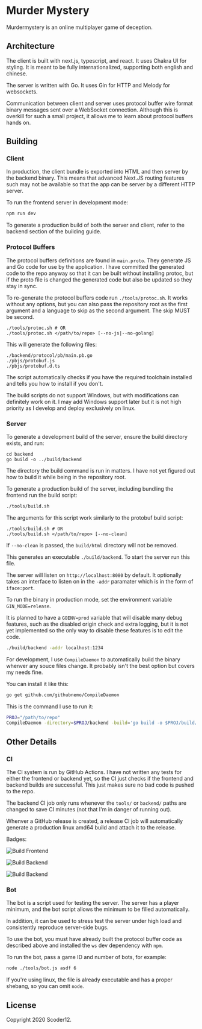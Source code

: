 # Murder Mystery

Murdermystery is an online multiplayer game of deception.

## Architecture

The client is built with next.js, typescript, and react.
It uses Chakra UI for styling.
It is meant to be fully internationalized, supporting both english and chinese.

The server is written with Go.
It uses Gin for HTTP and Melody for websockets.

Communication between client and server uses protocol buffer wire format binary
messages sent over a WebSocket connection. Although this is overkill for such a small
project, it allows me to learn about protocol buffers hands on.

## Building

### Client

In production, the client bundle is exported into HTML and then server by the backend
binary. This means that advanced Next.JS routing features such may not be available so
that the app can be server by a different HTTP server.

To run the frontend server in development mode:

```bash
npm run dev
```

To generate a production build of both the server and client, refer to the backend
section of the building guide.

### Protocol Buffers

The protocol buffers definitions are found in `main.proto`. They generate JS and Go
code for use by the application. I have committed the generated code to the repo anyway
so that it can be built without installing protoc, but if the proto file is changed the
generated code but also be updated so they stay in sync.

To re-generate the protocol buffers code run `./tools/protoc.sh`.
It works without any options, but you can also pass the repository root as the first
argument and a language to skip as the second argument. The skip MUST be second.

```
./tools/protoc.sh # OR
./tools/protoc.sh </path/to/repo> [--no-js|--no-golang]
```

This will generate the following files:

```
./backend/protocol/pb/main.pb.go
./pbjs/protobuf.js
./pbjs/protobuf.d.ts
```

The script automatically checks if you have the required toolchain installed and tells
you how to install if you don't.

The build scripts do not support Windows, but with modifications can definitely work on
it. I may add Windows support later but it is not high priority as I develop and deploy
exclusively on linux.

### Server

To generate a development build of the server, ensure the build directory exists, and
run:

```
cd backend
go build -o ../build/backend
```

The directory the build command is run in matters. I have not yet figured out how to
build it while being in the repository root.

To generate a production build of the server, including bundling the frontend run the
build script:

```bash
./tools/build.sh
```

The arguments for this script work similarly to the protobuf build script:

```
./tools/build.sh # OR
./tools/build.sh </path/to/repo> [--no-clean]
```

If `--no-clean` is passed, the `build/html` directory will not be removed.

This generates an executable `./build/backend`. To start the server run this file.

The server will listen on `http://localhost:8080` by default.
It optionally takes an interface to listen on in the `-addr` paramater which is in
the form of `iface:port`.

To run the binary in production mode, set the environment variable `GIN_MODE=release`.

It is planned to have a `GOENV=prod` variable that will disable many debug features,
such as the disabled origin check and extra logging, but it is not yet implemented so
the only way to disable these features is to edit the code.

```bash
./build/backend -addr localhost:1234
```

For development, I use `CompileDaemon` to automatically build the binary whenver any
souce files change. It probably isn't the best option but covers my needs fine.

You can install it like this:

```bash
go get github.com/githubnemo/CompileDaemon
```

This is the command I use to run it:

```bash
PROJ="/path/to/repo"
CompileDaemon -directory=$PROJ/backend -build='go build -o $PROJ/build/backend' -command '$PROJ/build/backend' -color -log-prefix=false
```

## Other Details

### CI

The CI system is run by GitHub Actions. I have not written any tests for either the
frontend or backend yet, so the CI just checks if the frontend and backend builds are
successful. This just makes sure no bad code is pushed to the repo.

The backend CI job only runs whenever the `tools/` or `backend/` paths are changed to
save CI minutes (not that I'm in danger of running out).

Whenver a GitHub release is created, a release CI job will automatically generate a
production linux amd64 build and attach it to the release.

Badges:

![Build Frontend](https://github.com/Scoder12/murdermystery/workflows/Node.js%20CI/badge.svg)

![Build Backend](https://github.com/Scoder12/murdermystery/workflows/Build%20Backend/badge.svg)

![Build Backend](https://github.com/Scoder12/murdermystery/workflows/Build%20Backend/badge.svg)

### Bot

The bot is a script used for testing the server. The server has a player minimum, and
the bot script allows the minimum to be filled automatically.

In addition, it can be used to stress test the server under high load and consistently
reproduce server-side bugs.

To use the bot, you must have already built the protocol buffer code as described
above and installed the `ws` dev dependency with `npm`.

To run the bot, pass a game ID and number of bots, for example:

```bash
node ./tools/bot.js asdf 6
```

If you're using linux, the file is already executable and has a proper shebang, so you
can omit `node`.

## License

Copyright 2020 Scoder12.
